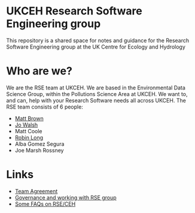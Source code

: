 # UKCEH Research Software Engineering group

This repository is a shared space for notes and guidance for the Research Software Engineering group at the UK Centre for Ecology and Hydrology

# Who are we?

We are the RSE team at UKCEH.   We are based in the Environmental Data Science Group, within the Pollutions Science Area at UKCEH.  We want to, and can, help with your Research Software needs all across UKCEH.  The RSE team consists of 6 people:

* [Matt Brown](https://mattjbr123.github.io/)
* [Jo Walsh](https://github.com/metazool/)
* Matt Coole
* [Robin Long](htttps://longr.github.io)
* Alba Gomez Segura
* Joe Marsh Rossney

# Links

- [Team Agreement](team/agreement.md)
- [Governance and working with RSE group](team/governance/diagrams/README.md)
- [Some FAQs on RSE/CEH](q_and_a/README.md)

